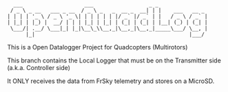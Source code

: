 	  ___                    ___                  _ _
	 / _ \ _ __   ___ _ __  / _ \ _   _  __ _  __| | |    ___   __ _
	| | | | '_ \ / _ \ '_ \| | | | | | |/ _` |/ _` | |   / _ \ / _` |
	| |_| | |_) |  __/ | | | |_| | |_| | (_| | (_| | |__| (_) | (_| |
	 \___/| .__/ \___|_| |_|\__\_\\__,_|\__,_|\__,_|_____\___/ \__, |
	      |_|                                                  |___/

This is a Open Datalogger Project for Quadcopters (Multirotors)


This branch contains the Local Logger that must be on the Transmitter side (a.k.a. Controller side)

It ONLY receives the data from FrSky telemetry and stores on a MicroSD.
